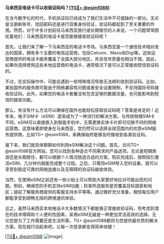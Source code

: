**马来西亚电话卡可以收验证码吗？[[TG💪+ @esim1088](https://t.me/s/esim1088)]**

在当今数字化的时代，手机验证码已经成为了我们生活中不可或缺的一部分。无论是注册新账号、找回密码还是进行双重身份验证，验证码都起到了至关重要的作用。然而，对于许多计划前往马来西亚旅行或长期居住的人来说，一个问题常常困扰着他们：马来西亚的电话卡是否能够接收验证码呢？

首先，让我们来了解一下马来西亚的电话卡市场。马来西亚是一个通信技术相对发达的国家，拥有多个主要的电信运营商，包括Celcom、Maxis和Digi等。这些运营商提供的电话卡服务覆盖了全国大部分地区，并且信号质量也相当不错。因此，如果你选择使用这些本地运营商的电话卡，通常情况下是可以正常接收短信验证码的。

不过，在实际操作中，可能会遇到一些特殊情况导致无法顺利收到验证码。比如，某些国外的服务商可能由于网络兼容性问题或者安全设置限制，不支持国际号码接收验证码。此外，如果您的电话卡套餐没有包含足够的数据流量，也可能影响到短信的接收功能。

那么，有没有什么方法可以确保在国外也能轻松获取验证码呢？答案是肯定的！近年来，电子SIM卡（eSIM）逐渐成为了一种流行的解决方案。与传统物理SIM卡不同，eSIM可以直接嵌入到智能手机中，无需更换实体卡片即可切换不同的网络运营商。这意味着即使身在马来西亚，您仍然可以选择全球范围内的优质eSIM服务提供商，比如TG+ @esim1088，来确保始终能够及时接收到各类验证码。

接下来，我们就具体聊聊如何利用eSIM解决这个问题。首先，访问TG+ @esim1088官方网站，您可以找到各种适合不同需求的产品选项。无论是短期旅游还是长期居住，都可以根据个人情况挑选合适的方案。购买完成后，按照指引激活eSIM，几分钟内就能完成整个过程。之后，只需将eSIM导入您的设备，就可以享受到稳定可靠的网络连接以及无障碍的验证码接收体验。

当然，在使用eSIM之前还有一些小贴士可以帮助大家更好地应对可能出现的问题。例如，确保您的手机支持eSIM功能；检查所选服务是否覆盖目标国家和地区；提前了解服务商提供的客服支持水平等等。通过做好充分准备，相信每位用户都能享受到顺畅无阻的跨境通讯体验。

总之，虽然马来西亚本地电话卡大多数情况下都能够正常接收验证码，但考虑到潜在的技术障碍和个人便利性因素，采用eSIM无疑是一种更加灵活高效的选择。无论您是为了工作需要还是生活所需，TG+ @esim1088都将为您提供最优质的解决方案。现在就行动起来吧，让每一次登录都变得简单快捷！

[[TG💪+ @esim1088](https://t.me/s/esim1088) ![Image](https://i.postimg.cc/4NQfJmqS/Snipaste-2025-05-13-00-14-12.png)]